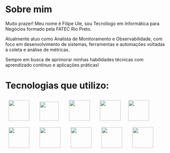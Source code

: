 # Sobre mim

Muito prazer! Meu nome é Filipe Ule, sou Tecnólogo em Informática para Negócios formado pela FATEC Rio Preto.

Atualmente atuo como Analista de Monitoramento e Observabilidade, com foco em desenvolvimento de sistemas, ferramentas e automações voltadas à coleta e análise de métricas.

Sempre em busca de aprimorar minhas habilidades técnicas com aprendizado contínuo e aplicações práticas!

# Tecnologias que utilizo:

<img src="https://cdn.jsdelivr.net/gh/devicons/devicon@latest/icons/go/go-original-wordmark.svg" height="65" width="65" style="padding: 10px"/> &nbsp; <img src="https://cdn.jsdelivr.net/gh/devicons/devicon@latest/icons/python/python-original.svg" height="60" width="60" style="padding: 10px"/> &nbsp; <img src="https://cdn.jsdelivr.net/gh/devicons/devicon@latest/icons/nodejs/nodejs-original-wordmark.svg" height="65" width="65" style="padding: 10px"/> &nbsp; <img src="https://upload.wikimedia.org/wikipedia/commons/5/5d/Zabbix_logo_square.svg" height="65" width="65" style="padding: 10px"/> <img src="https://cdn.jsdelivr.net/gh/devicons/devicon@latest/icons/grafana/grafana-original-wordmark.svg" height="65" width="65" style="padding: 10px"/> &nbsp; <img src="https://cdn.jsdelivr.net/gh/devicons/devicon@latest/icons/docker/docker-original-wordmark.svg" height="65" width="65" style="padding: 10px"/> &nbsp; <img src="https://cdn.jsdelivr.net/gh/devicons/devicon@latest/icons/postgresql/postgresql-original-wordmark.svg" height="65" width="65" style="padding: 10px"/> &nbsp; <img src="https://cdn.jsdelivr.net/gh/devicons/devicon@latest/icons/mongodb/mongodb-original-wordmark.svg" height="65" width="65" style="padding: 10px"/> &nbsp; <img src="https://cdn.jsdelivr.net/gh/devicons/devicon@latest/icons/debian/debian-original-wordmark.svg" height="65" width="65" style="padding: 10px"/> &nbsp; <img src="https://cdn.jsdelivr.net/gh/devicons/devicon@latest/icons/amazonwebservices/amazonwebservices-original-wordmark.svg" height="65" width="65" style="padding: 10px"/>
